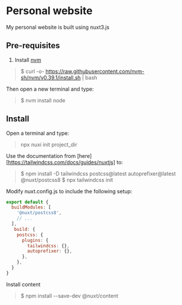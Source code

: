 # Personal website

My personal website is built using nuxt3.js

## Pre-requisites

1. Install [nvm](https://github.com/nvm-sh/nvm)

> $ curl -o- https://raw.githubusercontent.com/nvm-sh/nvm/v0.39.1/install.sh | bash

Then open a new terminal and type:

> $ nvm install node

## Install

Open a terminal and type:

> npx nuxi init project_dir

Use the documentation from [here][https://tailwindcss.com/docs/guides/nuxtjs] to:

> $ npm install -D tailwindcss postcss@latest autoprefixer@latest @nuxt/postcss8
> $ npx tailwindcss init

Modify nuxt.config.js to include the following setup:

```js
export default {
  buildModules: [
    '@nuxt/postcss8',
    // ...
  ],
   build: {
    postcss: {
      plugins: {
        tailwindcss: {},
        autoprefixer: {},
      },
    },
  }
}
```

Install content

> $ npm install --save-dev @nuxt/content

